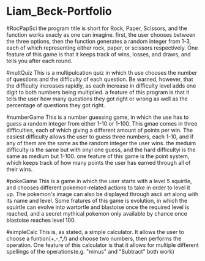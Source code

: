 # Liam_Beck-Portfolio

#RocPapSci
the program title is short for Rock, Paper, Scissors, and the function works exacly as one can imagine. first, the user chooses between the three options, then the function generates a random integer from 1-3, each of which representing either rock, paper, or scissors respectively.
One feature of this game is that it keeps track of wins, losses, and draws, and tells you after each round.

#multQuiz
This is a multipulcation quiz in which th use chooses the number of questions and the difficulty of each question. Be warned, however, that the difficulty increases rapidly, as each increase in difficulty level adds one digit to both numbers being multiplied.
a feature of this program is that it tells the user how many questions they got right or wrong as well as the percentage of questions they got right.

#numberGame
This is a number guessing game, in which the use has to guess a random integer from either 1-10 or 1-100. This gmae comes in three difficulties, each of which giving a different amount of points per win. The easiest difficulty allows the user to guess three numbers, each 1-10, and if any of them are the same as the random integer the user wins. the meduim difficulty is the same but with onyl one guess, and the hard difficultyi is the same as medium but 1-100.
one feature of this game is the point system, which keeps track of how many points the user has earned through all of their wins.

#pokeGame
This is a game in which the user starts with a level 5 squirtle, and chooses different pokemon-related actions to take in order to level it up. The pokemon's image can also be displayed through ascii art along with its name and level.
Some fratures of this game is evolution, in which the squirtle can evolve into wartortle and blastoise once the required level is reached, and a secret mythical pokemon only available by chance once blastoise reaches level 100.

#simpleCalc
This is, as stated, a simple calculator. It allows the user to choose a funtion(+,-,*,/) and choose two numbers, then performs the operation.
One feature of this calculator is that it allows for multiple different spellings of the operations(e.g. "minus" and "Subtract" both work)
